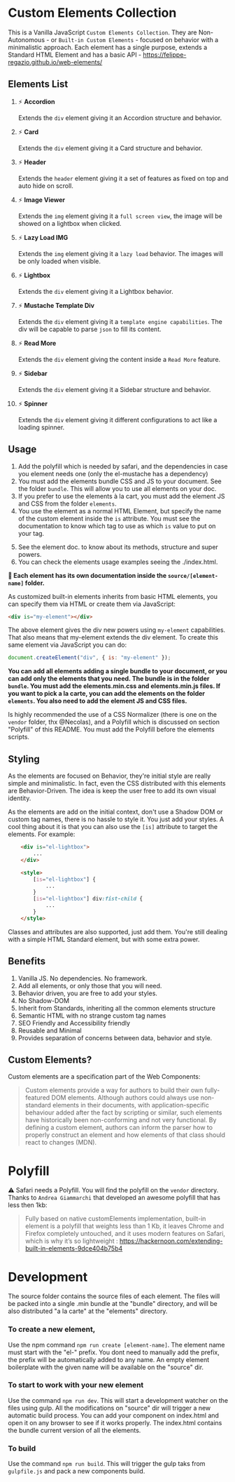 # Custom Elements Collection

This is a Vanilla JavaScript `Custom Elements Collection`. They are Non-Autonomous - or `Built-in Custom Elements` - focused on behavior with a minimalistic approach. Each element has a single purpose, extends a Standard HTML Element and has a basic API - https://felippe-regazio.github.io/web-elements/

## Elements List

01. :zap: **Accordion**

	Extends the `div` element giving it an Accordion structure and behavior.

02. :zap: **Card**

	Extends the `div` element giving it a Card structure and behavior.

03. :zap: **Header**

	Extends the `header` element giving it a set of features as fixed on top and auto hide on scroll.

04. :zap: **Image Viewer**

	Extends the `img` element giving it a `full screen view`, the image will be showed on a lightbox when clicked.

05. :zap: **Lazy Load IMG**

	Extends the `img` element giving it a `lazy load` behavior. The images will be only loaded when visible.

06. :zap: **Lightbox**

	Extends the `div` element giving it a Lightbox behavior.

07. :zap: **Mustache Template Div**

	Extends the `div` element giving it a `template engine capabilities`. The div will be capable to parse `json` to fill its content.

08. :zap: **Read More**

	Extends the `div` element giving the content inside a `Read More` feature.

09. :zap: **Sidebar**

	Extends the `div` element giving it a Sidebar structure and behavior.

10. :zap: **Spinner**

	Extends the `div` element giving it different configurations to act like a loading spinner.

## Usage

1. Add the polyfill which is needed by safari, and the dependencies in case you element needs one (only the el-mustache has a dependency)
2. You must add the elements bundle CSS and JS to your document. See the folder `bundle`. This will allow you to use all elements on your doc.
3. If you prefer to use the elements à la cart, you must add the element JS and CSS from the folder `elements`.
4. You use the element as a normal HTML Element, but specify the name of the custom element inside the `is` attribute. You must see the documentation to know which tag to use as which `is` value to put on your tag.</p>
5. See the element doc. to know about its methods, structure and super powers.
6. You can check the elements usage examples seeing the ./index.html.

**:book: Each element has its own documentation inside the `source/[element-name]` folder.**

As customized built-in elements inherits from basic HTML elements, you can specify them via HTML or create them via JavaScript:

```html
<div is="my-element"></div>
```

The above element gives the div new powers using `my-element` capabilities. That also means that my-element extends the div element. To create this same element via JavaScript you can do:

```javascript
document.createElement("div", { is: "my-element" });
```

**You can add all elements adding a single bundle to your document, or you can add only the elements that you need. The bundle is in the folder `bundle`. You must add the elements.min.css and elements.min.js files. If you want to pick a la carte, you can add the elements on the folder `elements`. You also need to add the element JS and CSS files.**

Is highly recommended the use of a CSS Normalizer (there is one on the `vendor` folder, thx @Necolas), and a Polyfill which is discussed on section "Polyfill" of this README. You must add the Polyfill before the elements scripts.

## Styling

As the elements are focused on Behavior, they're initial style are really simple and minimalistic. In fact, even the CSS distributed with this elements are Behavior-Driven. The idea is keep the user free to add its own visual identity.

As the elements are add on the initial context, don't use a Shadow DOM or custom tag names, there is no hassle to style it. You just add your styles. A cool thing about it is that you can also use the `[is]` attribute to target the elements. For example:

```html
	<div is="el-lightbox">
		...
	</div>

	<style>
		[is="el-lightbox"] {
			...
		}
		[is="el-lightbox"] div:fist-child {
			...
		}
	</style>
```

Classes and attributes are also supported, just add them. You're still dealing with a simple HTML Standard element, but with some extra power.

## Benefits

1. Vanilla JS. No dependencies. No framework.
2. Add all elements, or only those that you will need.
3. Behavior driven, you are free to add your styles.
4. No Shadow-DOM
5. Inherit from Standards, inheriting all the common elements structure
6. Semantic HTML with no strange custom tag names
7. SEO Friendly and Accessibility friendly
8. Reusable and Minimal
9. Provides separation of concerns between data, behavior and style.

## Custom Elements?

Custom elements are a specification part of the Web Components:

> Custom elements provide a way for authors to build their own fully-featured DOM elements. Although authors could always use non-standard elements in their documents, with application-specific behaviour added after the fact by scripting or similar, such elements have historically been non-conforming and not very functional. By defining a custom element, authors can inform the parser how to properly construct an element and how elements of that class should react to changes (MDN).

# Polyfill

:warning: Safari needs a Polyfill. You will find the polyfill on the `vendor` directory.
Thanks to `Andrea Giammarchi` that developed an awesome polyfill that has less then 1kb:

> Fully based on native customElements implementation, built-in element is a polyfill that weights less than 1 Kb, it leaves Chrome and Firefox completely untouched, and it uses modern features on Safari, which is why it’s so lightweight : https://hackernoon.com/extending-built-in-elements-9dce404b75b4

# Development

The source folder contains the source files of each element. The files will be packed into a single .min bundle at the "bundle" directory, and will be also distributed "a la carte" at the "elements" directory.

### To create a new element,

Use the npm command `npm run create [element-name]`. The element name must start with the "el-" prefix. You dont need to manually add the prefix, the prefix will be automatically added to any name. An empty element boilerplate with the given name will be available on the "source" dir.

### To start to work with your new element

Use the command `npm run dev`. This will start a development watcher on the  files using gulp. All the modifications on "source" dir will trigger a new  automatic build process. You can add your component on index.html and open it on any browser to see if it works properly. The index.html contains the bundle current version of all the elements.

### To build

Use the command `npm run build`. This will trigger the gulp taks from `gulpfile.js` and pack a new components build.